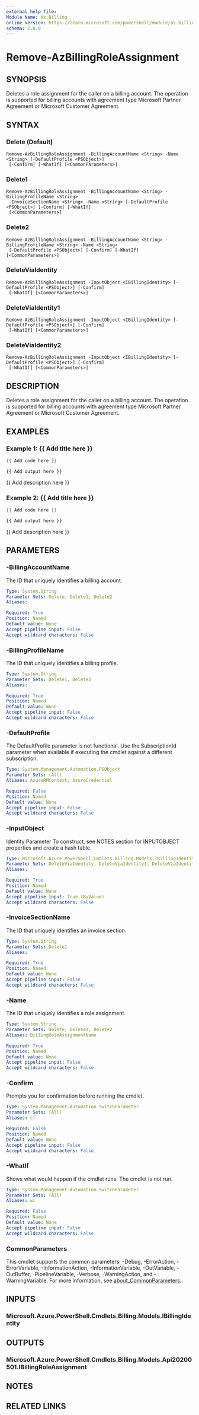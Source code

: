 ```yaml
---
external help file:
Module Name: Az.Billing
online version: https://learn.microsoft.com/powershell/module/az.billing/remove-azbillingroleassignment
schema: 2.0.0
---
```


# Remove-AzBillingRoleAssignment

## SYNOPSIS
Deletes a role assignment for the caller on a billing account.
The operation is supported for billing accounts with agreement type Microsoft Partner Agreement or Microsoft Customer Agreement.

## SYNTAX

### Delete (Default)
```
Remove-AzBillingRoleAssignment -BillingAccountName <String> -Name <String> [-DefaultProfile <PSObject>]
 [-Confirm] [-WhatIf] [<CommonParameters>]
```

### Delete1
```
Remove-AzBillingRoleAssignment -BillingAccountName <String> -BillingProfileName <String>
 -InvoiceSectionName <String> -Name <String> [-DefaultProfile <PSObject>] [-Confirm] [-WhatIf]
 [<CommonParameters>]
```

### Delete2
```
Remove-AzBillingRoleAssignment -BillingAccountName <String> -BillingProfileName <String> -Name <String>
 [-DefaultProfile <PSObject>] [-Confirm] [-WhatIf] [<CommonParameters>]
```

### DeleteViaIdentity
```
Remove-AzBillingRoleAssignment -InputObject <IBillingIdentity> [-DefaultProfile <PSObject>] [-Confirm]
 [-WhatIf] [<CommonParameters>]
```

### DeleteViaIdentity1
```
Remove-AzBillingRoleAssignment -InputObject <IBillingIdentity> [-DefaultProfile <PSObject>] [-Confirm]
 [-WhatIf] [<CommonParameters>]
```

### DeleteViaIdentity2
```
Remove-AzBillingRoleAssignment -InputObject <IBillingIdentity> [-DefaultProfile <PSObject>] [-Confirm]
 [-WhatIf] [<CommonParameters>]
```

## DESCRIPTION
Deletes a role assignment for the caller on a billing account.
The operation is supported for billing accounts with agreement type Microsoft Partner Agreement or Microsoft Customer Agreement.

## EXAMPLES

### Example 1: {{ Add title here }}
```powershell
{{ Add code here }}
```

```output
{{ Add output here }}
```

{{ Add description here }}

### Example 2: {{ Add title here }}
```powershell
{{ Add code here }}
```

```output
{{ Add output here }}
```

{{ Add description here }}

## PARAMETERS

### -BillingAccountName
The ID that uniquely identifies a billing account.

```yaml
Type: System.String
Parameter Sets: Delete, Delete1, Delete2
Aliases:

Required: True
Position: Named
Default value: None
Accept pipeline input: False
Accept wildcard characters: False
```

### -BillingProfileName
The ID that uniquely identifies a billing profile.

```yaml
Type: System.String
Parameter Sets: Delete1, Delete2
Aliases:

Required: True
Position: Named
Default value: None
Accept pipeline input: False
Accept wildcard characters: False
```

### -DefaultProfile
The DefaultProfile parameter is not functional.
Use the SubscriptionId parameter when available if executing the cmdlet against a different subscription.

```yaml
Type: System.Management.Automation.PSObject
Parameter Sets: (All)
Aliases: AzureRMContext, AzureCredential

Required: False
Position: Named
Default value: None
Accept pipeline input: False
Accept wildcard characters: False
```

### -InputObject
Identity Parameter
To construct, see NOTES section for INPUTOBJECT properties and create a hash table.

```yaml
Type: Microsoft.Azure.PowerShell.Cmdlets.Billing.Models.IBillingIdentity
Parameter Sets: DeleteViaIdentity, DeleteViaIdentity1, DeleteViaIdentity2
Aliases:

Required: True
Position: Named
Default value: None
Accept pipeline input: True (ByValue)
Accept wildcard characters: False
```

### -InvoiceSectionName
The ID that uniquely identifies an invoice section.

```yaml
Type: System.String
Parameter Sets: Delete1
Aliases:

Required: True
Position: Named
Default value: None
Accept pipeline input: False
Accept wildcard characters: False
```

### -Name
The ID that uniquely identifies a role assignment.

```yaml
Type: System.String
Parameter Sets: Delete, Delete1, Delete2
Aliases: BillingRoleAssignmentName

Required: True
Position: Named
Default value: None
Accept pipeline input: False
Accept wildcard characters: False
```

### -Confirm
Prompts you for confirmation before running the cmdlet.

```yaml
Type: System.Management.Automation.SwitchParameter
Parameter Sets: (All)
Aliases: cf

Required: False
Position: Named
Default value: None
Accept pipeline input: False
Accept wildcard characters: False
```

### -WhatIf
Shows what would happen if the cmdlet runs.
The cmdlet is not run.

```yaml
Type: System.Management.Automation.SwitchParameter
Parameter Sets: (All)
Aliases: wi

Required: False
Position: Named
Default value: None
Accept pipeline input: False
Accept wildcard characters: False
```

### CommonParameters
This cmdlet supports the common parameters: -Debug, -ErrorAction, -ErrorVariable, -InformationAction, -InformationVariable, -OutVariable, -OutBuffer, -PipelineVariable, -Verbose, -WarningAction, and -WarningVariable. For more information, see [about_CommonParameters](http://go.microsoft.com/fwlink/?LinkID=113216).

## INPUTS

### Microsoft.Azure.PowerShell.Cmdlets.Billing.Models.IBillingIdentity

## OUTPUTS

### Microsoft.Azure.PowerShell.Cmdlets.Billing.Models.Api20200501.IBillingRoleAssignment

## NOTES

## RELATED LINKS

